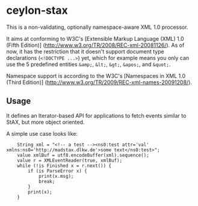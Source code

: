 # ceylon-stax
This is a non-validating, optionally namespace-aware XML 1.0 processor.

It aims at conforming to W3C's [Extensible Markup Language (XML) 1.0 (Fifth Edition)]
(http://www.w3.org/TR/2008/REC-xml-20081126/). As of now, it has the restriction that it doesn't support
document type declarations
(`<!DOCTYPE ...>`) yet, which for example means you only can use the 5 predefined entities
`&amp;`, `&lt;`, `&gt;`, `&apos;`, and `&quot;`.

Namespace support is according to the W3C's [Namespaces in XML 1.0 (Third Edition)]
(http://www.w3.org/TR/2009/REC-xml-names-20091208/).

## Usage
It defines an Iterator-based API for applications to fetch events similar to StAX, but more object oriented.

A simple use case looks like:
```ceylon
    String xml = "<!-- a test --><ns0:test attr='val' xmlns:ns0='http://madstax.dlkw.de'>some text</ns0:test>";
    value xmlBuf = utf8.encodeBuffer(xml).sequence();
    value r = XMLEventReader(true, xmlBuf);
    while (!is Finished x = r.next()) {
        if (is ParseError x) {
            print(x.msg);
            break;
        }
        print(x);
    }
```
